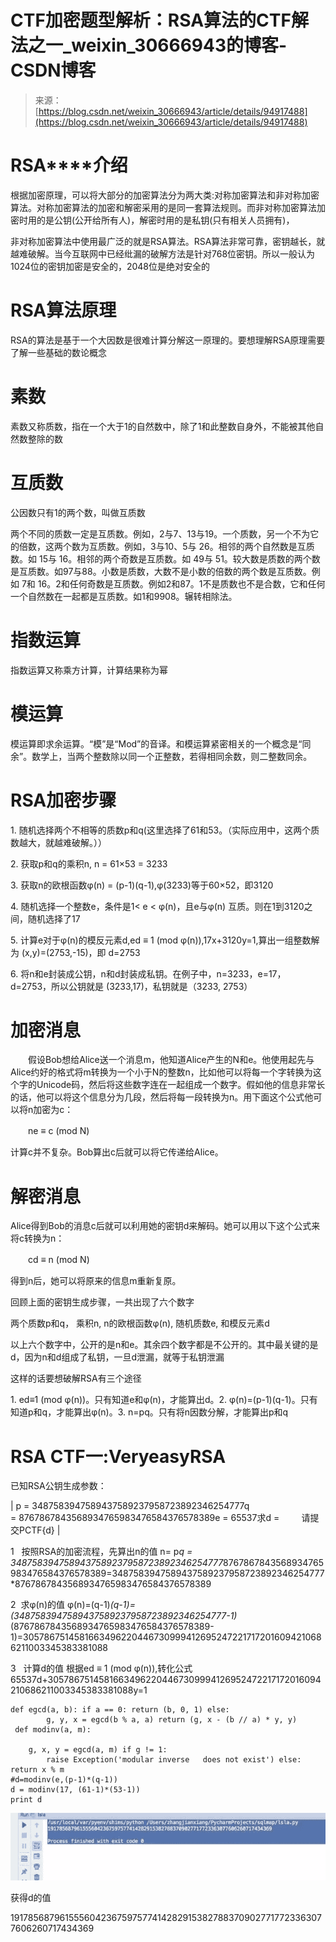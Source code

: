 <!--yml
category: 未分类
date: 2022-04-26 14:19:02
-->

# CTF加密题型解析：RSA算法的CTF解法之一_weixin_30666943的博客-CSDN博客

> 来源：[https://blog.csdn.net/weixin_30666943/article/details/94917488](https://blog.csdn.net/weixin_30666943/article/details/94917488)

# **RSA****介绍**

根据加密原理，可以将大部分的加密算法分为两大类:对称加密算法和非对称加密算法。对称加密算法的加密和解密采用的是同一套算法规则。而非对称加密算法加密时用的是公钥(公开给所有人)，解密时用的是私钥(只有相关人员拥有)，

非对称加密算法中使用最广泛的就是RSA算法。RSA算法非常可靠，密钥越长，就越难破解。当今互联网中已经纰漏的破解方法是针对768位密钥。所以一般认为1024位的密钥加密是安全的，2048位是绝对安全的

# **RSA算法原理**

RSA的算法是基于一个大因数是很难计算分解这一原理的。要想理解RSA原理需要了解一些基础的数论概念

# **素数**

素数又称质数，指在一个大于1的自然数中，除了1和此整数自身外，不能被其他自然数整除的数

# **互质数**

公因数只有1的两个数，叫做互质数

两个不同的质数一定是互质数。例如，2与7、13与19。一个质数，另一个不为它的倍数，这两个数为互质数。例如，3与10、5与 26。相邻的两个自然数是互质数。如 15与 16。相邻的两个奇数是互质数。如 49与 51。较大数是质数的两个数是互质数。如97与88。小数是质数，大数不是小数的倍数的两个数是互质数。例如 7和 16。2和任何奇数是互质数。例如2和87。1不是质数也不是合数，它和任何一个自然数在一起都是互质数。如1和9908。辗转相除法。

# **指数运算**

指数运算又称乘方计算，计算结果称为幂

# **模运算**

模运算即求余运算。“模”是“Mod”的音译。和模运算紧密相关的一个概念是“同余”。数学上，当两个整数除以同一个正整数，若得相同余数，则二整数同余。

# **RSA加密步骤**

1. 随机选择两个不相等的质数p和q(这里选择了61和53。（实际应用中，这两个质数越大，就越难破解。））

2. 获取p和q的乘积n, n = 61×53 = 3233

3. 获取n的欧根函数φ(n) = (p-1)(q-1),φ(3233)等于60×52，即3120

4. 随机选择一个整数e，条件是1< e < φ(n)，且e与φ(n) 互质。则在1到3120之间，随机选择了17

5. 计算e对于φ(n)的模反元素d,ed ≡ 1 (mod φ(n)),17x+3120y=1,算出一组整数解为 (x,y)=(2753,-15)，即 d=2753

6. 将n和e封装成公钥，n和d封装成私钥。在例子中，n=3233，e=17，d=2753，所以公钥就是 (3233,17)，私钥就是（3233, 2753）

# **加密消息**

　　假设Bob想给Alice送一个消息m，他知道Alice产生的N和e。他使用起先与Alice约好的格式将m转换为一个小于N的整数n，比如他可以将每一个字转换为这个字的Unicode码，然后将这些数字连在一起组成一个数字。假如他的信息非常长的话，他可以将这个信息分为几段，然后将每一段转换为n。用下面这个公式他可以将n加密为c：

　　ne ≡ c (mod N)

计算c并不复杂。Bob算出c后就可以将它传递给Alice。

# **解密消息**

Alice得到Bob的消息c后就可以利用她的密钥d来解码。她可以用以下这个公式来将c转换为n：

　　cd ≡ n (mod N)

得到n后，她可以将原来的信息m重新复原。

回顾上面的密钥生成步骤，一共出现了六个数字

两个质数p和q， 乘积n, n的欧根函数φ(n), 随机质数e, 和模反元素d

以上六个数字中，公开的是n和e。其余四个数字都是不公开的。其中最关键的是d，因为n和d组成了私钥，一旦d泄漏，就等于私钥泄漏

这样的话要想破解RSA有三个途径

1\. ed≡1 (mod φ(n))。只有知道e和φ(n)，才能算出d。2\. φ(n)=(p-1)(q-1)。只有知道p和q，才能算出φ(n)。3\. n=pq。只有将n因数分解，才能算出p和q

# **RSA CTF一:VeryeasyRSA**

已知RSA公钥生成参数：

| p = 3487583947589437589237958723892346254777q = 8767867843568934765983476584376578389e = 65537求d =         请提交PCTF{d} |

1   按照RSA的加密流程，先算出n的值 n= p*q = 3487583947589437589237958723892346254777*8767867843568934765983476584376578389=3487583947589437589237958723892346254777*8767867843568934765983476584376578389

2  求φ(n)的值 φ(n)=(q-1)*(q-1)=(3487583947589437589237958723892346254777-1)*(8767867843568934765983476584376578389-1)=30578675145816634962204467309994126952472217172016094210686211003345383381088

3   计算d的值 根据ed ≡ 1 (mod φ(n)),转化公式65537d+30578675145816634962204467309994126952472217172016094210686211003345383381088y=1

```
def egcd(a, b): if a == 0: return (b, 0, 1) else:
        g, y, x = egcd(b % a, a) return (g, x - (b // a) * y, y)
 def modinv(a, m):

    g, x, y = egcd(a, m) if g != 1:
        raise Exception('modular inverse   does not exist') else: return x % m
#d=modinv(e,(p-1)*(q-1))
d = modinv(17, (61-1)*(53-1))
print d
```

![](img/5454bd71b8cce6739496e327d4ca376b.png)

获得d的值

19178568796155560423675975774142829153827883709027717723363077606260717434369